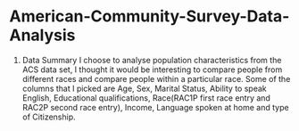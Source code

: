 # American-Community-Survey-Data-Analysis

1. Data Summary
I choose to analyse population characteristics from the ACS data set, I thought it would be interesting to compare people from different races and compare people 
within a particular race. Some of the columns that I picked are Age, Sex, Marital Status, Ability to speak English, Educational qualifications, 
Race(RAC1P first race entry and RAC2P second race entry), Income, Language spoken at home and type of Citizenship.
